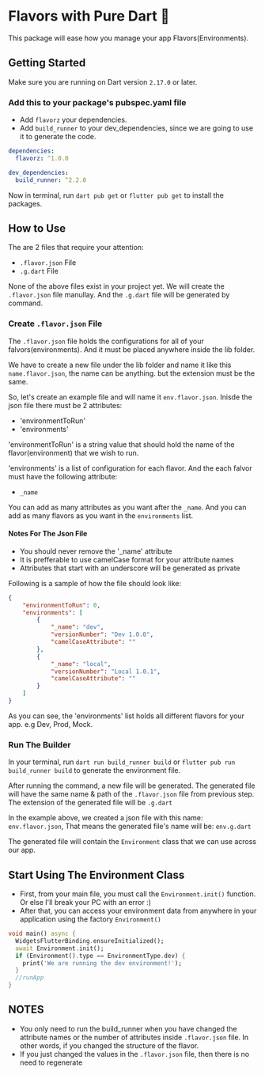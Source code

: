 # Flavors with Pure Dart 🍧

This package will ease how you manage your app Flavors(Environments).

## Getting Started 

Make sure you are running on Dart version `2.17.0` or later.

### Add this to your package's pubspec.yaml file

* Add `flavorz` your dependencies.
* Add `build_runner` to your dev_dependencies, since we are going to use it to generate the code.

```yaml
dependencies:
  flavorz: ^1.0.0

dev_dependencies:
  build_runner: ^2.2.0
```

Now in terminal, run `dart pub get` or `flutter pub get` to install the packages.

## How to Use

The are 2 files that require your attention:

* `.flavor.json` File
* `.g.dart` File

None of the above files exist in your project yet.
We will create the `.flavor.json` file manullay.
And the `.g.dart` file will be generated by command.

### Create `.flavor.json` File

The `.flavor.json` file holds the configurations for all of your falvors(environments).
And it must be placed anywhere inside the lib folder.

We have to create a new file under the lib folder and name it like this `name.flavor.json`, the name can be anything. but the extension must be the same.

So, let's create an example file and will name it `env.flavor.json`.
Inisde the json file there must be 2 attributes:

* 'environmentToRun'
* 'environments'

'environmentToRun' is a string value that should hold the name of the flavor(environment) that we wish to run.

'environments' is a list of configuration for each flavor. And the each falvor must have the following attribute:

* `_name`

You can add as many attributes as you want after the `_name`.
And you can add as many flavors as you want in the `environments` list.

#### Notes For The Json File

* You should never remove the '_name' attribute
* It is prefferable to use camelCase format for your attribute names
* Attributes that start with an underscore will be generated as private

Following is a sample of how the file should look like:

```json
{
    "environmentToRun": 0,
    "environments": [
        {
            "_name": "dev",
            "versionNumber": "Dev 1.0.0",
            "camelCaseAttribute": ""
        },
        {
            "_name": "local",
            "versionNumber": "Local 1.0.1",
            "camelCaseAttribute": ""
        }
    ]
}
```

As you can see, the 'environments' list holds all different flavors for your app. e.g Dev, Prod, Mock.

### Run The Builder

In your terminal, run `dart run build_runner build` or `flutter pub run build_runner build`
to generate the environment file.

After running the command, a new file will be generated.
The generated file will have the same name & path of the `.flavor.json` file from previous step.
The extension of the generated file will be `.g.dart`

In the example above, we created a json file with this name: `env.flavor.json`,
That means the generated file's name will be: `env.g.dart`

The generated file will contain the `Environment` class that we can use across our app.

## Start Using The Environment Class

* First, from your main file, you must call the `Environment.init()` function. Or else I'll break your PC with an error :)
* After that, you can access your environment data from anywhere in your application using the factory `Environment()`

```dart
void main() async {
  WidgetsFlutterBinding.ensureInitialized();
  await Environment.init();
  if (Environment().type == EnvironmentType.dev) {
    print('We are running the dev environment!');
  }
  //runApp
}
```

## NOTES

* You only need to run the build_runner when you have changed the attribute names or the number of attributes inside `.flavor.json` file. In other words, if you changed the structure of the flavor.
* If you just changed the values in the `.flavor.json` file, then there is no need to regenerate
